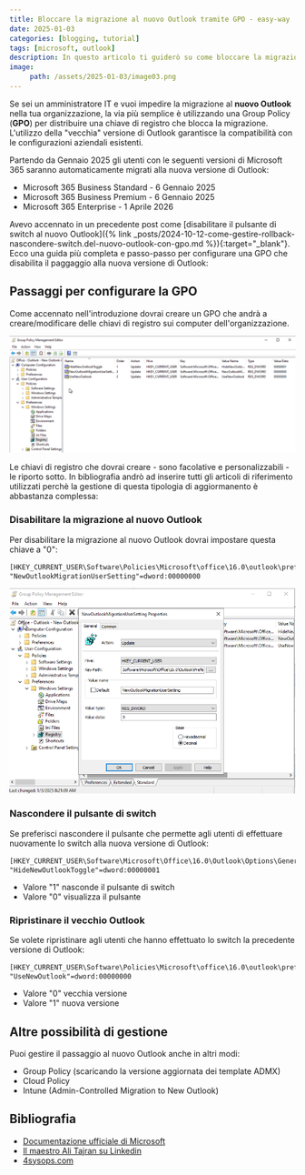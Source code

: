 ```yaml
---
title: Bloccare la migrazione al nuovo Outlook tramite GPO - easy-way
date: 2025-01-03
categories: [blogging, tutorial]
tags: [microsoft, outlook]
description: In questo articolo ti guiderò su come bloccare la migrazione al nuovo Outlook utilizzando le Group Policy e delle chiavi di registro. 
image:
     path: /assets/2025-01-03/image03.png
---
```


Se sei un amministratore IT e vuoi impedire la migrazione al **nuovo Outlook** nella tua organizzazione, la via più semplice è utilizzando una Group Policy (**GPO**) per distribuire una chiave di registro che blocca la migrazione. L'utilizzo della "vecchia" versione di Outlook garantisce la compatibilità con le configurazioni aziendali esistenti.

Partendo da Gennaio 2025 gli utenti con le seguenti versioni di Microsoft 365 saranno automaticamente migrati alla nuova versione di Outlook:
- Microsoft 365 Business Standard - 6 Gennaio 2025
- Microsoft 365 Business Premium - 6 Gennaio 2025
- Microsoft 365 Enterprise - 1 Aprile 2026

Avevo accennato in un precedente post come [disabilitare il pulsante di switch al nuovo Outlook]({% link _posts/2024-10-12-come-gestire-rollback-nascondere-switch.del-nuovo-outlook-con-gpo.md %}){:target="_blank"}. Ecco una guida più completa e passo-passo per configurare una GPO che disabilita il paggaggio alla nuova versione di Outlook:

## Passaggi per configurare la GPO
Come accennato nell'introduzione dovrai creare un GPO che andrà a creare/modificare delle chiavi di registro sui computer dell'organizzazione. 

![Riepilogo della GPO](/assets/2025-01-03/image01.png) 

Le chiavi di registro che dovrai creare - sono facolative e personalizzabili - le riporto sotto. In bibliografia andrò ad inserire tutti gli articoli di riferimento utilizzati perchè la gestione di questa tipologia di aggiormanento è abbastanza complessa: 

### Disabilitare la migrazione al nuovo Outlook
Per disabilitare la migrazione al nuovo Outlook dovrai impostare questa chiave a "0":

```
[HKEY_CURRENT_USER\Software\Policies\Microsoft\office\16.0\outlook\preferences]
"NewOutlookMigrationUserSetting"=dword:00000000
```
![Disabilare migrazione di Outlook](/assets/2025-01-03/image02.png) 

### Nascondere il pulsante di switch
Se preferisci nascondere il pulsante che permette agli utenti di effettuare nuovamente lo switch alla nuova versione di Outlook:

```
[HKEY_CURRENT_USER\Software\Microsoft\Office\16.0\Outlook\Options\General]
"HideNewOutlookToggle"=dword:00000001
```
- Valore "1" nasconde il pulsante di switch 
- Valore "0" visualizza il pulsante 

### Ripristinare il vecchio Outlook
Se volete ripristinare agli utenti che hanno effettuato lo switch la precedente versione di Outlook:
```
[HKEY_CURRENT_USER\Software\Policies\Microsoft\office\16.0\outlook\preferences]
"UseNewOutlook"=dword:00000000
```
- Valore "0" vecchia versione
- Valore "1" nuova versione

## Altre possibilità di gestione
Puoi gestire il passaggio al nuovo Outlook anche in altri modi:
- Group Policy (scaricando la versione aggiornata dei template ADMX)
- Cloud Policy
- Intune (Admin-Controlled Migration to New Outlook)

## Bibliografia
- [Documentazione ufficiale di Microsoft](https://learn.microsoft.com/it-it/microsoft-365-apps/outlook/get-started/control-install)
- [Il maestro Ali Tajran su Linkedin](https://www.linkedin.com/posts/alitajran_microsoft365-outlook-activity-7274416800962908162-UsLa/?utm_medium=ios_app&utm_source=screenshot_social_share&utm_campaign=copy_link)
- [4sysops.com](https://4sysops.com/archives/block-migration-to-new-outlook-with-group-policy/)